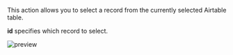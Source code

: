 This action allows you to select a record from the currently selected Airtable table.

**id** specifies which record to select.

![preview](/images/airtable/actions/retrieveRecord-en.png)